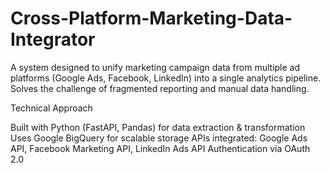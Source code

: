 # Cross-Platform-Marketing-Data-Integrator
A system designed to unify marketing campaign data from multiple ad platforms (Google Ads, Facebook, LinkedIn) into a single analytics pipeline. Solves the challenge of fragmented reporting and manual data handling.

Technical Approach

  Built with Python (FastAPI, Pandas) for data extraction & transformation
  Uses Google BigQuery for scalable storage
  APIs integrated: Google Ads API, Facebook Marketing API, LinkedIn Ads API
  Authentication via OAuth 2.0


